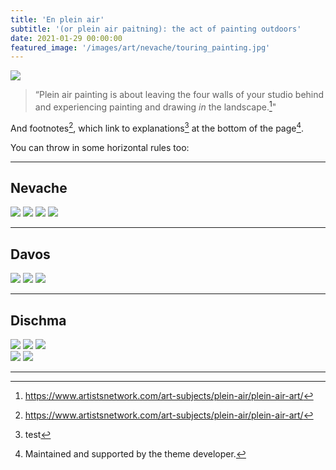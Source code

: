 ```yaml
---
title: 'En plein air'
subtitle: '(or plein air paitning): the act of painting outdoors'
date: 2021-01-29 00:00:00
featured_image: '/images/art/nevache/touring_painting.jpg'
---
```


![](/images/art/fill/close_up_of_me_painting.jpeg)

> “Plein air painting is about leaving the four walls of your studio behind and experiencing painting and drawing *in* the landscape.[^1]"


And footnotes[^1], which link to explanations[^2] at the bottom of the page[^3].

[^1]: https://www.artistsnetwork.com/art-subjects/plein-air/plein-air-art/
[^2]: test
[^3]: Maintained and supported by the theme developer.

You can throw in some horizontal rules too:

---

## Nevache

<div class="gallery" data-columns="3">
	<img src="/images/art/nevache/holding_painting.jpg">
	<img src="/images/art/nevache/me_painting.jpeg">
	<img src="/images/art/nevache/backpack_painting.jpg">
	<img src="/images/art/nevache/touring_painting.jpg">
</div>


---


## Davos

<div class="gallery" data-columns="3">
	<img src="/images/art/davos/stage1_vert.jpg">
	<img src="/images/art/davos/complete_vert2.jpg">
	<img src="/images/art/davos/complete_vert_ground.jpg">

	
</div>


---

## Dischma

<div class="gallery" data-columns="1">
	<img src="/images/art/dischma/stage1_vert.jpg">
	<img src="/images/art/dischma/stage2_vert.jpg">
	<img src="/images/art/dischma/complete_hold_vert.jpg">
	
</div>

<div class="gallery" data-columns="2">
	<img src="/images/art/dischma/holding_fisheye.jpg">
	<img src="/images/art/dischma/on_ground_with_skis.jpg">
	
</div>


---

<!-- <a href="https://jekyllthemes.io/theme/index-portfolio-jekyll-theme" class="button button--large">Get This Theme</a> -->
